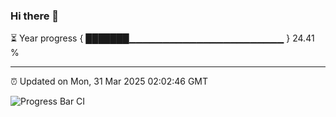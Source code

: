 ### Hi there 👋

⏳ Year progress { ███████▁▁▁▁▁▁▁▁▁▁▁▁▁▁▁▁▁▁▁▁▁▁▁ } 24.41 %

---

⏰ Updated on Mon, 31 Mar 2025 02:02:46 GMT

![Progress Bar CI](https://github.com/DhruviPatel157/GitHub-Actions-Demo/workflows/Progress%20Bar%20CI/badge.svg)
